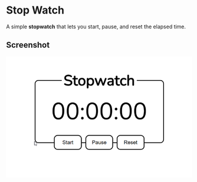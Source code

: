 # Stop Watch

A simple **stopwatch** that lets you start, pause, and reset the elapsed time.

## Screenshot
![Stop Watch](stopwatch.png)
